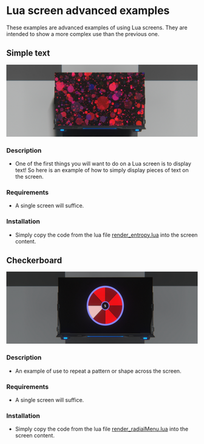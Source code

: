 # Lua screen advanced examples
These examples are advanced examples of using Lua screens. They are intended to show a more complex use than the previous one.

## Simple text
![Entropy](img/entropy.jpg)
### Description
- One of the first things you will want to do on a Lua screen is to display text! So here is an example of how to simply display pieces of text on the screen.
### Requirements
- A single screen will suffice.
### Installation
- Simply copy the code from the lua file [render_entropy.lua](render_entropy.lua) into the screen content.

## Checkerboard
![Radial menu](img/radialMenu.jpg)
### Description
- An example of use to repeat a pattern or shape across the screen.
### Requirements
- A single screen will suffice.
### Installation
- Simply copy the code from the lua file [render_radialMenu.lua](render_radialMenu.lua) into the screen content.
